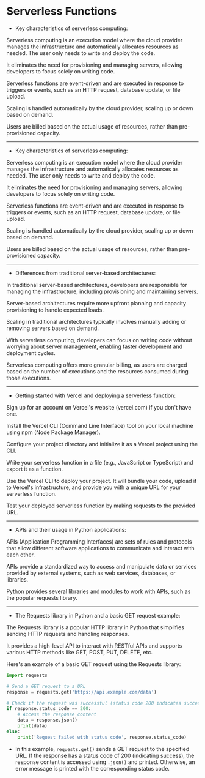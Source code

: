 # Serverless Functions

* Key characteristics of serverless computing:

Serverless computing is an execution model where the cloud provider manages the infrastructure and automatically allocates resources as needed. The user only needs to write and deploy the code.

It eliminates the need for provisioning and managing servers, allowing developers to focus solely on writing code.

Serverless functions are event-driven and are executed in response to triggers or events, such as an HTTP request, database update, or file upload.

Scaling is handled automatically by the cloud provider, scaling up or down based on demand.

Users are billed based on the actual usage of resources, rather than pre-provisioned capacity.

---
* Key characteristics of serverless computing:
    
Serverless computing is an execution model where the cloud provider manages the infrastructure and automatically allocates resources as needed. The user only needs to write and deploy the code.

It eliminates the need for provisioning and managing servers, allowing developers to focus solely on writing code.

Serverless functions are event-driven and are executed in response to triggers or events, such as an HTTP request, database update, or file upload.

Scaling is handled automatically by the cloud provider, scaling up or down based on demand.

Users are billed based on the actual usage of resources, rather than pre-provisioned capacity.

---

* Differences from traditional server-based architectures:

In traditional server-based architectures, developers are responsible for managing the infrastructure, including provisioning and maintaining servers.

Server-based architectures require more upfront planning and capacity provisioning to handle expected loads.

Scaling in traditional architectures typically involves manually adding or removing servers based on demand.

With serverless computing, developers can focus on writing code without worrying about server management, enabling faster development and deployment cycles.

Serverless computing offers more granular billing, as users are charged based on the number of executions and the resources consumed during those executions.

---

* Getting started with Vercel and deploying a serverless function:

Sign up for an account on Vercel's website (vercel.com) if you don't have one.

Install the Vercel CLI (Command Line Interface) tool on your local machine using npm (Node Package Manager).

Configure your project directory and initialize it as a Vercel project using the CLI.

Write your serverless function in a file (e.g., JavaScript or TypeScript) and export it as a function.

Use the Vercel CLI to deploy your project. It will bundle your code, upload it to Vercel's infrastructure, and provide you with a unique URL for your serverless function.

Test your deployed serverless function by making requests to the provided URL.

---

* APIs and their usage in Python applications:

APIs (Application Programming Interfaces) are sets of rules and protocols that allow different software applications to communicate and interact with each other.

APIs provide a standardized way to access and manipulate data or services provided by external systems, such as web services, databases, or libraries.

Python provides several libraries and modules to work with APIs, such as the popular requests library.

---

* The Requests library in Python and a basic GET request example:

The Requests library is a popular HTTP library in Python that simplifies sending HTTP requests and handling responses.

It provides a high-level API to interact with RESTful APIs and supports various HTTP methods like GET, POST, PUT, DELETE, etc.

Here's an example of a basic GET request using the Requests library:
```python
import requests

# Send a GET request to a URL
response = requests.get('https://api.example.com/data')

# Check if the request was successful (status code 200 indicates success)
if response.status_code == 200:
    # Access the response content
    data = response.json()
    print(data)
else:
    print('Request failed with status code', response.status_code)
```

* In this example, `requests.get()` sends a GET request to the specified URL. If the response has a status code of 200 (indicating success), the response content is accessed using `.json()` and printed. Otherwise, an error message is printed with the corresponding status code.
